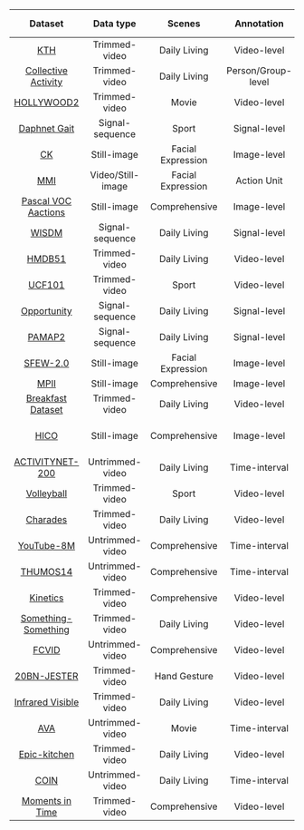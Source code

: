 Dataset | Data type | Scenes | Annotation | Task | \#Examples/<br/>\#Classes | SOTA/<br/>benchmark  |
|:---:|:---:|:---:|:---:|:---:|:---:|:---:|
|[KTH](http://www.nada.kth.se/cvap/actions/)| Trimmed-video | Daily Living | Video-level | Action Recognition | 2391/6 | 98.9% |
|[Collective Activity](http://vhosts.eecs.umich.edu/vision//activity-dataset.html)| Trimmed-video | Daily Living | Person/Group-level | Group ActivityRecognition | 44/5 | 91.0% |
|[HOLLYWOOD2](https://www.di.ens.fr/~laptev/actions/hollywood2/)|Trimmed-video | Movie | Video-level | Action Recognition | 3,669/12 | 73.7% |
|[Daphnet Gait](https://archive.ics.uci.edu/ml/datasets/Daphnet+Freezing+of+Gait)| Signal-sequence | Sport | Signal-level | Action Recognition | 1,917,887/2 | 94.1%  |
|[CK](http://www.consortium.ri.cmu.edu/ckagree/)| Still-image | Facial Expression | Image-level | Facial ExpressionRecognition | 327/7 | 88.7% |
|[MMI](https://mmifacedb.eu/)| Video/Still-image | Facial Expression | Action Unit | Facial ExpressionRecognition | 2900/6 | 98.6% |
|[Pascal VOC Aactions](https://www2.eecs.berkeley.edu/Research/Projects/CS/vision/shape/action/)| Still-image | Comprehensive | Image-level | Action Recognition | 11,530/20 | 90.2% |
|[WISDM](http://www.cis.fordham.edu/wisdm/dataset.php)| Signal-sequence | Daily Living | Signal-level | Action Recognition | 1098213/6 | 98.2%  |
|[HMDB51](http://serre-lab.clps.brown.edu/resource/hmdb-a-large-human-motion-database/)|Trimmed-video | Daily Living | Video-level | Action Recognition | 6,766/51 | 82.1% |
|[UCF101](https://www.crcv.ucf.edu/data/UCF101.php)|Trimmed-video | Sport | Video-level | Action Recognition | 13,320/101 | 98.2% |
|[Opportunity](https://archive.ics.uci.edu/ml/datasets/opportunity+activity+recognition)| Signal-sequence | Daily Living | Signal-level | Action Recognition | 701,366/16 | 91.8%  |
|[PAMAP2](https://archive.ics.uci.edu/ml/datasets/pamap2+physical+activity+monitoring)| Signal-sequence | Daily Living | Signal-level | Action Recognition | 2,844,868/18 | 91.0%  |
|[SFEW-2.0](https://cs.anu.edu.au/few/)| Still-image | Facial Expression | Image-level | Facial ExpressionRecognition | 1394/7 | 58.1% |
|[MPII](http://human-pose.mpi-inf.mpg.de/)| Still-image | Comprehensive | Image-level | Pose Estimation | 24920/410 | 92.1% |
|[Breakfast Dataset](http://serre-lab.clps.brown.edu/resource/breakfast-actions-dataset/)|Trimmed-video | Daily Living | Video-level | Action Recognition | 1,989/10 | 45.7% |
|[HICO](http://www-personal.umich.edu/~ywchao/hico/)| Still-image | Comprehensive | Image-level | Human-Object Interaction Recognition | 47774/117 | 47.1% |
|[ACTIVITYNET-200](http://activity-net.org/)|Untrimmed-video | Daily Living | Time-interval | Video Understanding | 19,994/200 | 91.3%  |
|[Volleyball](https://github.com/mostafa-saad/deep-activity-rec)| Trimmed-video | Sport | Video-level | Group ActivityRecognition | 4830/8 | 92.6% |
|[Charades](https://allenai.org/plato/charades/)|Trimmed-video | Daily Living | Video-level | Action Recognition | 9,848/157 | 43.4% |
|[YouTube-8M](https://research.google.com/youtube8m/)|Untrimmed-video | Comprehensive | Time-interval | Video Understanding | 6,100,000/3862 | 85.0% |
|[THUMOS14](https://www.crcv.ucf.edu/THUMOS14/)| Untrimmed-video | Comprehensive | Time-interval | Video Understanding | 18404/101 | 82.2%  |
|[Kinetics](https://deepmind.com/research/open-source/kinetics)|Trimmed-video |  Comprehensive | Video-level | Action Recognition | 300,000/700 | 82.8% |
|[Something-Something](https://20bn.com/datasets/something-something)|Trimmed-video | Daily Living | Video-level | Action Recognition | 220,847/174 | 51.6% |
|[FCVID](http://bigvid.fudan.edu.cn/FCVID/)|Untrimmed-video | Comprehensive | Video-level | Action Recognition | 91,223/239 | 77.6% |
|[20BN-JESTER](https://20bn.com/datasets/jester)| Trimmed-video | Hand Gesture | Video-level | Action Recognition | 148000/27 | 94.8% |
|[Infrared Visible](http://www.escience.cn/people/gaochenqiang/Publications.html)| Trimmed-video | Daily Living | Video-level | Action Recognition | 1200/12 | 80.2% |
|[AVA](https://research.google.com/ava/)|Untrimmed-video | Movie | Time-interval | Video Understanding  | 57,600/80 | 27.2% |
|[Epic-kitchen](https://epic-kitchens.github.io/2018)|Trimmed-video | Daily Living | Video-level | Action Recognition | 432/149 | 34.5% |
|[COIN](https://coin-dataset.github.io/)| Untrimmed-video | Daily Living | Time-interval | Video Understanding | 11827/180 | 88.0% |
|[Moments in Time](http://moments.csail.mit.edu/)|Trimmed-video | Comprehensive | Video-level | Action Recognition | 1,000,000/339 | 32.4% |
